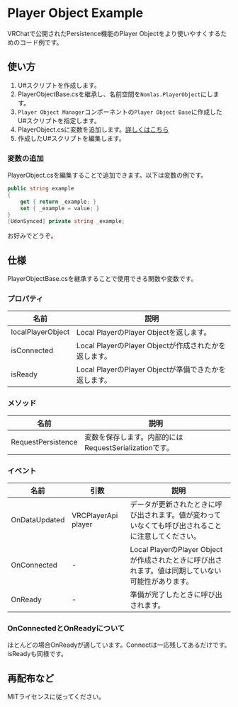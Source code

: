 # Player Object Example
VRChatで公開されたPersistence機能のPlayer Objectをより使いやすくするためのコード例です。
## 使い方
1. U#スクリプトを作成します。
2. PlayerObjectBase.csを継承し、名前空間を`Nomlas.PlayerObject`にします。
3. `Player Object Manager`コンポーネントの`Player Object Base`に作成したU#スクリプトを指定します。
4. PlayerObject.csに変数を追加します。[詳しくはこちら](#変数の追加)
5. 作成したU#スクリプトを編集します。

### 変数の追加
PlayerObject.csを編集することで追加できます。以下は変数の例です。
```c#:PlayerObject.cs
public string example
{
    get { return _example; }
    set { _example = value; }
}
[UdonSynced] private string _example;
```
お好みでどうぞ。

## 仕様
PlayerObjectBase.csを継承することで使用できる関数や変数です。
### プロパティ
<table><thead><tr><th>名前</th><th>説明</th></tr></thead>
<tr><td>localPlayerObject</td><td>Local PlayerのPlayer Objectを返します。</td></tr>
<tr><td>isConnected</td><td>Local PlayerのPlayer Objectが作成されたかを返します。</td></tr>
<tr><td>isReady</td><td>Local PlayerのPlayer Objectが準備できたかを返します。</td></tr>
</table>

### メソッド
<table><thead><tr><th>名前</th><th>説明</th></tr></thead>
<tr><td>RequestPersistence</td><td>変数を保存します。内部的にはRequestSerializationです。</td></tr>
</table>

### イベント
<table><thead><tr><th>名前</th><th>引数</th><th>説明</th></tr></thead>
<tr><td>OnDataUpdated</td><td>VRCPlayerApi player</td><td>データが更新されたときに呼び出されます。値が変わっていなくても呼び出されることに注意してください。</td></tr>
<tr><td>OnConnected</td><td>-</td><td>Local PlayerのPlayer Objectが作成されたときに呼び出されます。値は同期していない可能性があります。</td></tr>
<tr><td>OnReady</td><td>-</td><td>準備が完了したときに呼び出されます。</td></tr>
</table>

### OnConnectedとOnReadyについて
ほとんどの場合OnReadyが適しています。Connectは一応残してあるだけです。isReadyも同様です。

## 再配布など
MITライセンスに従ってください。
